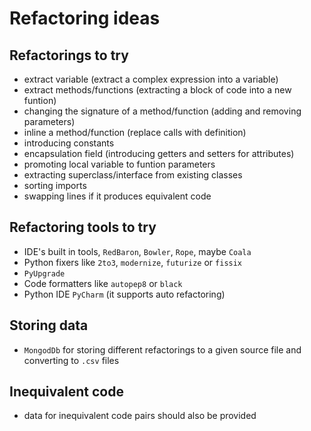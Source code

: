 # Refactoring ideas

## Refactorings to try

- extract variable (extract a complex expression into a variable)
- extract methods/functions (extracting a block of code into a new funtion)
- changing the signature of a method/function (adding and removing parameters)
- inline a method/function (replace calls with definition)
- introducing constants
- encapsulation field (introducing getters and setters for attributes)
- promoting local variable to funtion parameters
- extracting superclass/interface from existing classes
- sorting imports
- swapping lines if it produces equivalent code

## Refactoring tools to try

- IDE's built in tools, `RedBaron`, `Bowler`, `Rope`, maybe `Coala`
- Python fixers like `2to3`, `modernize`, `futurize` or `fissix`
- `PyUpgrade`
- Code formatters like `autopep8` or `black`
- Python IDE `PyCharm` (it supports auto refactoring)

## Storing data

- `MongodDb` for storing different refactorings to a given source file and converting to `.csv` files

## Inequivalent code

- data for inequivalent code pairs should also be provided

